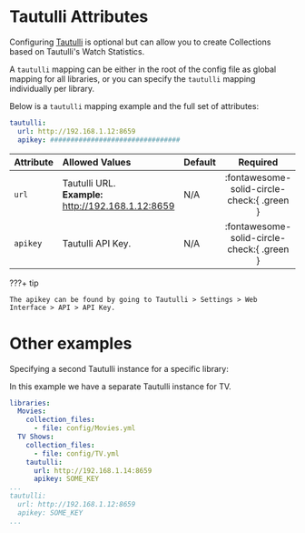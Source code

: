 # Tautulli Attributes

Configuring [Tautulli](https://tautulli.com/) is optional but can allow you to create Collections based on Tautulli's Watch Statistics.

A `tautulli` mapping can be either in the root of the config file as global mapping for all libraries, or you can specify the `tautulli` mapping individually per library.

Below is a `tautulli` mapping example and the full set of attributes:

```yaml title="config.yml Tautulli sample"
tautulli:
  url: http://192.168.1.12:8659
  apikey: ################################
```

| Attribute | Allowed Values                                         | Default |                  Required                  |
|:----------|:-------------------------------------------------------|:--------|:------------------------------------------:|
| `url`     | Tautulli URL.<br>**Example:** http://192.168.1.12:8659 | N/A     | :fontawesome-solid-circle-check:{ .green } |
| `apikey`  | Tautulli API Key.                                      | N/A     | :fontawesome-solid-circle-check:{ .green } |

???+ tip
    
    The apikey can be found by going to Tautulli > Settings > Web Interface > API > API Key.

# Other examples

Specifying a second Tautulli instance for a specific library:

In this example we have a separate Tautulli instance for TV.

```yaml
libraries:
  Movies:
    collection_files:
      - file: config/Movies.yml
  TV Shows:
    collection_files:
      - file: config/TV.yml
    tautulli:
      url: http://192.168.1.14:8659
      apikey: SOME_KEY
...
tautulli:
  url: http://192.168.1.12:8659
  apikey: SOME_KEY
...
```